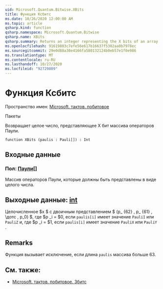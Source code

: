 ```yaml
---
uid: Microsoft.Quantum.Bitwise.XBits
title: Функция Ксбитс
ms.date: 10/26/2020 12:00:00 AM
ms.topic: article
qsharp.kind: function
qsharp.namespace: Microsoft.Quantum.Bitwise
qsharp.name: XBits
qsharp.summary: Returns an integer representing the X bits of an array of Pauli operators.
ms.openlocfilehash: 91619803c7efe56e617b16637f5302aa0b7978ec
ms.sourcegitcommit: 29e0d88a30e4166fa580132124b0eb57e1f0e986
ms.translationtype: MT
ms.contentlocale: ru-RU
ms.lasthandoff: 10/27/2020
ms.locfileid: "92729809"
---
```

# <a name="xbits-function"></a>Функция Ксбитс

Пространство имен: [Microsoft. тактов. побитовое](xref:Microsoft.Quantum.Bitwise)

Пакеты [](https://nuget.org/packages/)


Возвращает целое число, представляющее X бит массива операторов Паули.

```qsharp
function XBits (paulis : Pauli[]) : Int
```


## <a name="input"></a>Входные данные

### <a name="paulis--pauli"></a>Пол: [Паули](xref:microsoft.quantum.lang-ref.pauli)[]

Массив операторов Паули, которые должны быть представлены в виде целого числа.



## <a name="output--int"></a>Выходные данные: [int](xref:microsoft.quantum.lang-ref.int)

Целочисленное $x $ с двоичным представлением $ (p_ {62} \, p_ {61} \, \дотс \, p_0) $, где $p _i = $0, если `paulis[i]` имеет значение `PauliI` или `PauliZ` и, где $p _i = $1, если `paulis[i]` имеет значение `PauliX` или `PauliY` .

## <a name="remarks"></a>Remarks

Функция вызывает исключение, если длина `paulis` массива больше 63.

## <a name="see-also"></a>См. также:

- [Microsoft. тактов. побитовое. Збитс](xref:Microsoft.Quantum.Bitwise.ZBits)